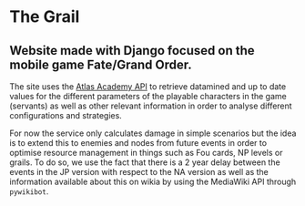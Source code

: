 # The Grail

## Website made with Django focused on the mobile game Fate/Grand Order.

The site uses the [Atlas Academy API](https://api.atlasacademy.io) to retrieve datamined and up to date values for the different parameters of the playable characters in the game (servants) as well as other relevant information in order to analyse different configurations and strategies.

For now the service only calculates damage in simple scenarios but the idea is to extend this to enemies and nodes from future events in order to optimise resource management in things such as Fou cards, NP levels or grails. To do so, we use the fact that there is a 2 year delay between the events in the JP version with respect to the NA version as well as the information available about this on wikia by using the MediaWiki API through <code>pywikibot</code>.
